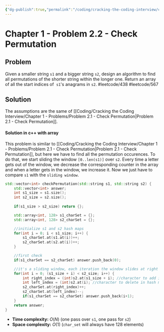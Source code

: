 ```yaml
---
{"dg-publish":true,"permalink":"/coding/cracking-the-coding-interview/chapter-1-problems/problem-2-2-check-permutation/"}
---
```


# Chapter 1 - Problem 2.2 - Check Permutation
## Problem
Given a smaller string `s1` and a bigger string `s2`, design an algorithm to find all permutations of the shorter string within the longer one. Return an array of all the start indices of  `s1`'s anagrams in `s2`.
#leetcode/438 #leetcode/567 
## Solution
The assumptions are the same of [[Coding/Cracking the Coding Interview/Chapter 1 - Problems/Problem 2.1 - Check Permutation\|Problem 2.1 - Check Permutation]].

#### Solution in c++ with array
This problem is similar to [[Coding/Cracking the Coding Interview/Chapter 1 - Problems/Problem 2.1 - Check Permutation\|Problem 2.1 - Check Permutation]], but here we have to find all the permutation occurences. To do that, we start sliding the window `[0..len(s1)]` over `s2`. Every time a letter gets out of the window, we decrease the corresponding counter in the array and when a letter gets in the window, we increase it. Now we just have to compare `s1` with the `sliding window`.
```cpp
std::vector<int> checkPermutation(std::string s1, std::string s2) {
    std::vector<int> answer;
    int s1_size = s1.size();
    int s2_size = s2.size();
    
    if(s1_size > s2_size) return {};

    std::array<int, 128> s1_charSet = {};
    std::array<int, 128> s2_charSet = {};

    //initialize s1 and s2 hash maps
    for(int i = 0; i < s1_size; i++) {
        s1_charSet.at(s1.at(i))++;
        s2_charSet.at(s2.at(i))++;
    }

    //first check
    if(s1_charSet == s2_charSet) answer.push_back(0);

    //it's a sliding window, each iteration the window slides at right 
    for(int i = 0; (s1_size + i) < s2_size; i++) { 
        int right_index = (int)s2.at(s1_size + i); //character to add in hash map
        int left_index = (int)s2.at(i); //character to delete in hash map
        s2_charSet.at(right_index)++;
        s2_charSet.at(left_index)--;
        if(s1_charSet == s2_charSet) answer.push_back(i+1);
    }
    return answer;
}
```
- **Time complexity:** $O(N)$ (one pass over `s1`, one pass for `s2`)
- **Space complexity:** $O(1)$ (`char_set` will always have 128 elements)

[^1]: https://docs.oracle.com/javase/tutorial/java/nutsandbolts/datatypes.html